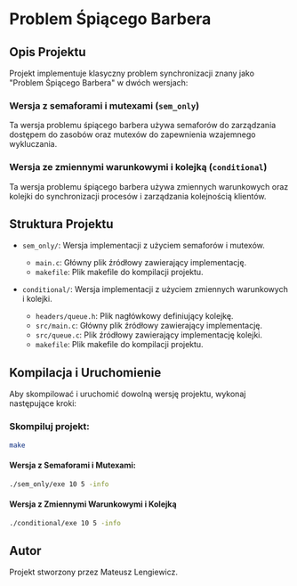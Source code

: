 # Problem Śpiącego Barbera

## Opis Projektu
Projekt implementuje klasyczny problem synchronizacji znany jako "Problem Śpiącego Barbera" w dwóch wersjach:

### Wersja z semaforami i mutexami (`sem_only`)

Ta wersja problemu śpiącego barbera używa semaforów do zarządzania dostępem do zasobów oraz mutexów do zapewnienia wzajemnego wykluczania.

### Wersja ze zmiennymi warunkowymi i kolejką (`conditional`)

Ta wersja problemu śpiącego barbera używa zmiennych warunkowych oraz kolejki do synchronizacji procesów i zarządzania kolejnością klientów.


## Struktura Projektu
- `sem_only/`: Wersja implementacji z użyciem semaforów i mutexów.
  - `main.c`: Główny plik źródłowy zawierający implementację.
  - `makefile`: Plik makefile do kompilacji projektu.

- `conditional/`: Wersja implementacji z użyciem zmiennych warunkowych i kolejki.
  - `headers/queue.h`: Plik nagłówkowy definiujący kolejkę.
  - `src/main.c`: Główny plik źródłowy zawierający implementację.
  - `src/queue.c`: Plik źródłowy zawierający implementację kolejki.
  - `makefile`: Plik makefile do kompilacji projektu.

## Kompilacja i Uruchomienie
Aby skompilować i uruchomić dowolną wersję projektu, wykonaj następujące kroki:

### Skompiluj projekt:
```sh
make
```

#### Wersja z Semaforami i Mutexami:
```sh
./sem_only/exe 10 5 -info
```

#### Wersja z Zmiennymi Warunkowymi i Kolejką
```sh
./conditional/exe 10 5 -info
```

## Autor
Projekt stworzony przez Mateusz Lengiewicz.
